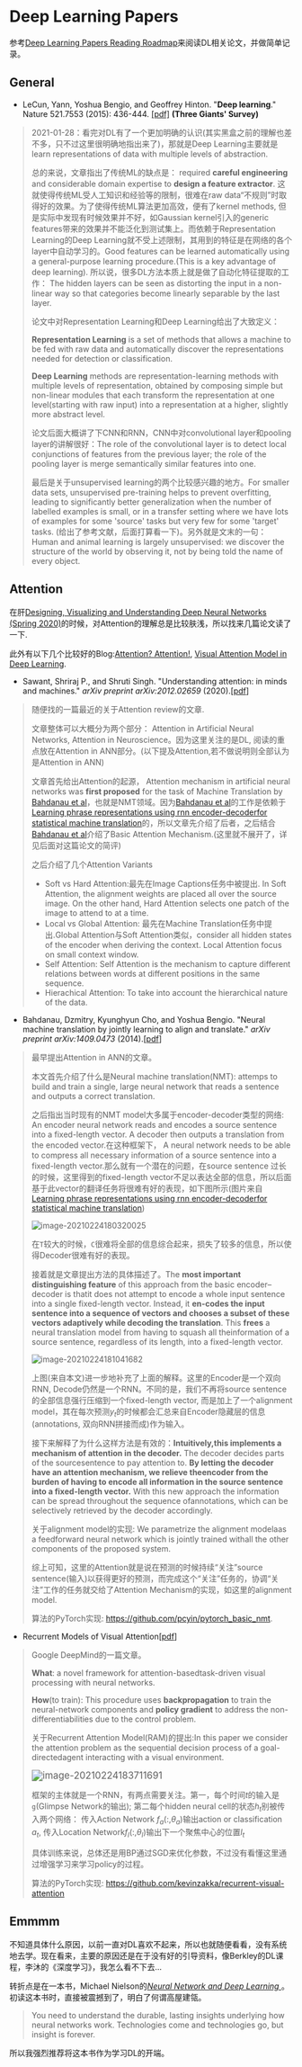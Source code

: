 # Deep Learning Papers


参考[Deep Learning Papers Reading Roadmap](https://github.com/floodsung/Deep-Learning-Papers-Reading-Roadmaphttps://github.com/floodsung/Deep-Learning-Papers-Reading-Roadmap)来阅读DL相关论文，并做简单记录。


## General

- LeCun, Yann, Yoshua Bengio, and Geoffrey Hinton. "**Deep learning**." Nature 521.7553 (2015): 436-444. [[pdf]](http://www.cs.toronto.edu/~hinton/absps/NatureDeepReview.pdf) **(Three Giants' Survey)**

> 2021-01-28：看完对DL有了一个更加明确的认识(其实黑盒之前的理解也差不多，只不过这里很明确地指出来了)，那就是Deep Learning主要就是learn representations of data with multiple levels of abstraction.
>
> 总的来说，文章指出了传统ML的缺点是： required **careful engineering** and considerable domain expertise to **design a feature extractor**. 这就使得传统ML受人工知识和经验等的限制，很难在raw data“不规则”时取得好的效果。为了使得传统ML算法更加高效，便有了kernel methods, 但是实际中发现有时候效果并不好，如Gaussian kernel引入的generic features带来的效果并不能泛化到测试集上。而依赖于Representation Learning的Deep Learning就不受上述限制，其用到的特征是在网络的各个layer中自动学习的。Good features can be learned automatically using a general-purpose learning procedure.(This is a key advantage of deep learning). 所以说，很多DL方法本质上就是做了自动化特征提取的工作： The hidden layers can be seen as distorting the input in a non-linear way so that categories become linearly separable by the last layer.
>
> 论文中对Representation Learning和Deep Learning给出了大致定义：
>
> **Representation Learning** is a set of methods that allows a machine to be fed with raw data and automatically discover the representations needed for detection or classification.
>
> **Deep Learning** methods are representation-learning methods with multiple levels of representation, obtained by composing simple but non-linear modules that each transform the representation at one level(starting with raw input) into a representation at a higher, slightly more abstract level.
>
> 论文后面大概讲了下CNN和RNN，CNN中对convolutional layer和pooling layer的讲解很好：The role of the convolutional layer is to detect local conjunctions of features from the previous layer; the role of the pooling  layer is merge semantically similar features into one.
>
> 最后是关于unsupervised learning的两个比较感兴趣的地方。For smaller data sets, unsupervised pre-training helps to prevent overfitting, leading to significantly better generalization when the number of labelled examples is small, or in a transfer setting where we have lots of examples for some 'source' tasks but very few for some 'target' tasks. (给出了参考文献，后面打算看一下)。另外就是文末的一句：Human and animal learning is largely unsupervised: we discover the structure of the world by observing it, not by being told the name of every object.



## Attention

在肝[Designing, Visualizing and Understanding Deep Neural Networks (Spring 2020)](https://bcourses.berkeley.edu/courses/1487769)的时候，对Attention的理解总是比较肤浅，所以找来几篇论文读了一下.

此外有以下几个比较好的Blog:[Attention? Attention!](https://lilianweng.github.io/lil-log/2018/06/24/attention-attention.html), [Visual Attention Model in Deep Learning](https://towardsdatascience.com/visual-attention-model-in-deep-learning-708813c2912c).

- Sawant, Shriraj P., and Shruti Singh. "Understanding attention: in minds and machines." *arXiv preprint arXiv:2012.02659* (2020).[[pdf](https://arxiv.org/pdf/2012.02659.pdf)]

> 随便找的一篇最近的关于Attention review的文章.
>
> 文章整体可以大概分为两个部分： Attention in Artificial Neural Networks, Attention in Neuroscience。因为这里关注的是DL, 阅读的重点放在Attention in ANN部分。(以下提及Attention,若不做说明则全部认为是Attention in ANN)
>
> 文章首先给出Attention的起源， Attention mechanism in artificial neural networks was **first proposed** for the task of Machine Translation by [Bahdanau et al](https://arxiv.org/pdf/1409.0473.pdf)，也就是NMT领域。因为[Bahdanau et al](https://arxiv.org/pdf/1409.0473.pdf)的工作是依赖于[Learning phrase representations using rnn encoder-decoderfor statistical machine translation](https://arxiv.org/pdf/1406.1078.pdf)的，所以文章先介绍了后者，之后结合[Bahdanau et al](https://arxiv.org/pdf/1409.0473.pdf)介绍了Basic Attention Mechanism.(这里就不展开了，详见后面对这篇论文的简评)
>
> 之后介绍了几个Attention Variants
>
> - Soft vs Hard Attention:最先在Image Captions任务中被提出. In Soft Attention, the alignment weights are placed all over the source image. On the other hand, Hard Attention selects one patch of the image to attend to at a time.
> - Local vs Global Attention: 最先在Machine Translation任务中提出.Global Attention与Soft Attention类似，consider all hidden states of the encoder when deriving the context. Local Attention focus on small context window.
> - Self Attention: Self Attention is the mechanism to capture different relations between words at different positions in the same sequence.
> - Hierachical Attention: To take into account the hierarchical nature of the data.

- Bahdanau, Dzmitry, Kyunghyun Cho, and Yoshua Bengio. "Neural machine translation by jointly learning to align and translate." *arXiv preprint arXiv:1409.0473* (2014).[[pdf](https://arxiv.org/pdf/1409.0473.pdf)]

> 最早提出Attention in ANN的文章。
>
> 本文首先介绍了什么是Neural machine translation(NMT): attemps to build and train a single, large neural network that reads a sentence and outputs a correct translation.
>
> 之后指出当时现有的NMT model大多属于encoder-decoder类型的网络: An encoder neural network reads and encodes a source sentence into a fixed-length vector. A decoder then outputs a translation from the encoded vector.在这种框架下， A neural network needs to be able to compress all necessary information of a source sentence into a fixed-length vector.那么就有一个潜在的问题，在source sentence 过长的时候，这里得到的fixed-length vector不足以表达全部的信息，所以后面基于此vector的翻译任务将很难有好的表现，如下图所示(图片来自[Learning phrase representations using rnn encoder-decoderfor statistical machine translation](https://arxiv.org/pdf/1406.1078.pdf))
>
> ![image-20210224180320025](https://i.loli.net/2021/02/24/SDztCQbhuq34FYc.png)
>
> 在`T`较大的时候，`C`很难将全部的信息综合起来，损失了较多的信息，所以使得Decoder很难有好的表现。
>
> 接着就是文章提出方法的具体描述了。The **most important distinguishing feature** of this approach from the basic encoder–decoder is thatit does not attempt to encode a whole input sentence into a single fixed-length vector. Instead, it **en-codes the input sentence into a sequence of vectors and chooses a subset of these vectors adaptively while decoding the translation**.  This **frees** a neural translation model from having to squash all theinformation of a source sentence, regardless of its length, into a fixed-length vector.
>
> ![image-20210224181041682](https://i.loli.net/2021/02/24/2J1d9zXWIp8rht5.png)
>
> 上图(来自本文)进一步地补充了上面的解释。这里的Encoder是一个双向RNN, Decode仍然是一个RNN。不同的是，我们不再将source sentence的全部信息强行压缩到一个fixed-length vector, 而是加上了一个alignment model，其在每次预测$y_t$的时候都会汇总来自Encoder隐藏层的信息(annotations, 双向RNN拼接而成)作为输入。
>
> 接下来解释了为什么这样方法是有效的：**Intuitively,this implements a mechanism of attention in the decoder.**  The decoder decides parts of the sourcesentence to pay attention to.  **By letting the decoder have an attention mechanism, we relieve theencoder from the burden of having to encode all information in the source sentence into a fixed-length vector.**  With this new approach the information can be spread throughout the sequence ofannotations, which can be selectively retrieved by the decoder accordingly.
>
> 关于alignment model的实现: We parametrize the alignment modelaas a feedforward neural network which is jointly trained withall the other components of the proposed system.
>
> 综上可知，这里的Attention就是说在预测的时候持续“关注”source sentence(输入)以获得更好的预测，而完成这个“关注”任务的，协调“关注”工作的任务就交给了Attention Mechanism的实现，如这里的alignment model.
>
> 算法的PyTorch实现: https://github.com/pcyin/pytorch_basic_nmt.

- Recurrent Models of Visual Attention[[pdf](https://arxiv.org/pdf/1406.6247.pdf)]

> Google DeepMind的一篇文章。
>
> **What**: a novel framework for attention-basedtask-driven visual processing with neural networks.
>
> **How**(to train): This procedure uses **backpropagation** to train the neural-network components and **policy gradient** to address the non-differentiabilities due to the control problem.
>
> 关于Recurrent Attention Model(RAM)的提出:In this paper we consider the attention problem as the sequential decision process of a goal-directedagent interacting with a visual environment.
>
> <img src="https://i.loli.net/2021/02/24/S3z49M7tPcwxJIY.png" alt="image-20210224183711691" style="zoom:120%;" />
>
> 框架的主体就是一个RNN，有两点需要关注。第一，每个时间$t$的输入是`g`(Glimpse Network的输出); 第二每个hidden neural cell的状态$h_t$别被传入两个网络： 传入Action Network $f_a(:, \theta_a)$输出action or classification $a_t$, 传入Location Network$f_l(:, \theta_l)$输出下一个聚焦中心的位置$l_t$
>
> 具体训练来说，总体还是用BP通过SGD来优化参数，不过没有看懂这里通过增强学习来学习policy的过程。
>
> 算法的PyTorch实现: https://github.com/kevinzakka/recurrent-visual-attention

## Emmmm

不知道具体什么原因，以前一直对DL喜欢不起来，所以也就随便看看，没有系统地去学。现在看来，主要的原因还是在于没有好的引导资料，像Berkley的DL课程，李沐的《深度学习》，我怎么看不下去...

转折点是在一本书，Michael Nielson的[*Neural Network and Deep Learning* ](http://neuralnetworksanddeeplearning.com/)。初读这本书时，直接被震撼到了，明白了何谓高屋建瓴。

> You need to understand the durable, lasting insights underlying how neural networks work. Technologies come and technologies go, but insight is forever.

所以我强烈推荐将这本书作为学习DL的开端。
